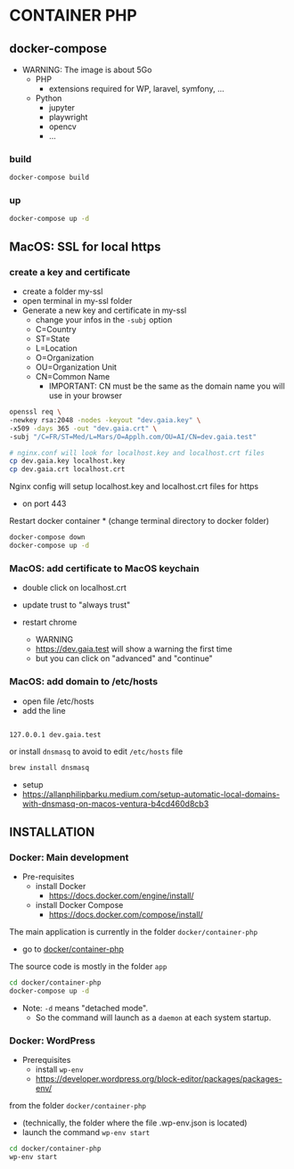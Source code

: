 # CONTAINER PHP

## docker-compose

* WARNING: The image is about 5Go
  * PHP
    * extensions required for WP, laravel, symfony, ... 
  * Python
    * jupyter
    * playwright
    * opencv
    * ...
 
### build

```sh
docker-compose build
```

### up

```sh
docker-compose up -d
```

## MacOS: SSL for local https

### create a key and certificate

* create a folder my-ssl
* open terminal in my-ssl folder
* Generate a new key and certificate in my-ssl
    * change your infos in the `-subj` option
    * C=Country
    * ST=State
    * L=Location
    * O=Organization
    * OU=Organization Unit
    * CN=Common Name
        * IMPORTANT: CN must be the same as the domain name you will use in your browser
  
```sh
openssl req \
-newkey rsa:2048 -nodes -keyout "dev.gaia.key" \
-x509 -days 365 -out "dev.gaia.crt" \
-subj "/C=FR/ST=Med/L=Mars/O=Applh.com/OU=AI/CN=dev.gaia.test"

# nginx.conf will look for localhost.key and localhost.crt files
cp dev.gaia.key localhost.key
cp dev.gaia.crt localhost.crt

```

Nginx config will setup localhost.key and localhost.crt files for https 
* on port 443

Restart docker container
    * (change terminal directory to docker folder)

```sh
docker-compose down
docker-compose up -d
```

### MacOS: add certificate to MacOS keychain

* double click on localhost.crt
* update trust to "always trust"

* restart chrome
    * WARNING 
    * https://dev.gaia.test will show a warning the first time
    * but you can click on "advanced" and "continue"

### MacOS: add domain to /etc/hosts

* open file /etc/hosts
* add the line

```txt

127.0.0.1 dev.gaia.test

```

or install `dnsmasq` to avoid to edit `/etc/hosts` file

```sh
brew install dnsmasq
```

* setup
* https://allanphilipbarku.medium.com/setup-automatic-local-domains-with-dnsmasq-on-macos-ventura-b4cd460d8cb3


## INSTALLATION

### Docker: Main development

* Pre-requisites
  * install Docker
    * https://docs.docker.com/engine/install/
  * install Docker Compose
    * https://docs.docker.com/compose/install/

The main application is currently in the folder `docker/container-php`
* go to [docker/container-php](docker/container-php/)

The source code is mostly in the folder `app`

```bash
cd docker/container-php
docker-compose up -d

```

* Note: `-d` means "detached mode".
  * So the command will launch as a `daemon` at each system startup.

### Docker: WordPress

* Prerequisites
  * install `wp-env`
  * https://developer.wordpress.org/block-editor/packages/packages-env/
  
from the folder `docker/container-php`
  * (technically, the folder where the file .wp-env.json is located)
  * launch the command `wp-env start`

```bash
cd docker/container-php
wp-env start
```



